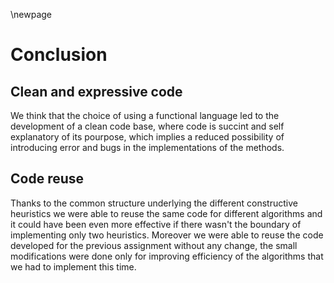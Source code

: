 \newpage

# Conclusion

## Clean and expressive code

We think that the choice of using a functional language led to the 
development of a clean code base, where code is succint and self explanatory 
of its pourpose, which implies a reduced possibility of introducing error and 
bugs in the implementations of the methods.

## Code reuse

Thanks to the common structure underlying the different constructive 
heuristics we were able to reuse the same code for different algorithms and 
it could have been even more effective if there wasn't the boundary of 
implementing only two heuristics. Moreover we were able to reuse the code 
developed for the previous assignment without any change, the small 
modifications were done only for improving efficiency of the algorithms that 
we had to implement this time.
